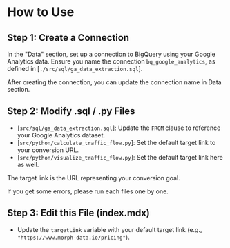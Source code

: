 # How to Use

## Step 1: Create a Connection

In the "Data" section, set up a connection to BigQuery using your Google Analytics data.
Ensure you name the connection `bq_google_analytics`, as defined in [`./src/sql/ga_data_extraction.sql`].

After creating the connection, you can update the connection name in Data section.

## Step 2: Modify .sql / .py Files

- [`src/sql/ga_data_extraction.sql`]: Update the `FROM` clause to reference your Google Analytics dataset.
- [`src/python/calculate_traffic_flow.py`]: Set the default target link to your conversion URL.
- [`src/python/visualize_traffic_flow.py`]: Set the default target link here as well.

The target link is the URL representing your conversion goal.

If you get some errors, please run each files one by one.

## Step 3: Edit this File (index.mdx)

- Update the `targetLink` variable with your default target link (e.g., `"https://www.morph-data.io/pricing"`).

